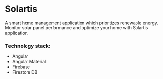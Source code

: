 # Solartis

 A smart home management application which prioritizes renewable energy. Monitor solar panel performance and optimize your home with Solartis application.
 
 ### Technology stack:
  - Angular
  - Angular Material
  - Firebase
  - Firestore DB
